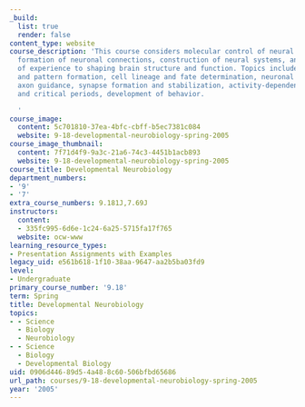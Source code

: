 ```yaml
---
_build:
  list: true
  render: false
content_type: website
course_description: 'This course considers molecular control of neural specification,
  formation of neuronal connections, construction of neural systems, and the contributions
  of experience to shaping brain structure and function. Topics include: neural induction
  and pattern formation, cell lineage and fate determination, neuronal migration,
  axon guidance, synapse formation and stabilization, activity-dependent development
  and critical periods, development of behavior.

  '
course_image:
  content: 5c701810-37ea-4bfc-cbff-b5ec7381c084
  website: 9-18-developmental-neurobiology-spring-2005
course_image_thumbnail:
  content: 7f71d4f9-9a3c-21a6-74c3-4451b1acb893
  website: 9-18-developmental-neurobiology-spring-2005
course_title: Developmental Neurobiology
department_numbers:
- '9'
- '7'
extra_course_numbers: 9.181J,7.69J
instructors:
  content:
  - 335fc995-6d6e-1c24-6a25-5715fa17f765
  website: ocw-www
learning_resource_types:
- Presentation Assignments with Examples
legacy_uid: e561b618-1f10-38aa-9647-aa2b5ba03fd9
level:
- Undergraduate
primary_course_number: '9.18'
term: Spring
title: Developmental Neurobiology
topics:
- - Science
  - Biology
  - Neurobiology
- - Science
  - Biology
  - Developmental Biology
uid: 0906d446-89d5-4a48-8c60-506bfbd65686
url_path: courses/9-18-developmental-neurobiology-spring-2005
year: '2005'
---
```

